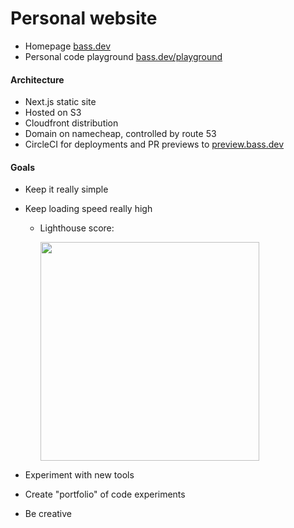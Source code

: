 # Personal website

- Homepage [bass.dev](https://bass.dev)
- Personal code playground [bass.dev/playground](https://bass.dev/playground)

#### Architecture

- Next.js static site
- Hosted on S3
- Cloudfront distribution
- Domain on namecheap, controlled by route 53
- CircleCI for deployments and PR previews to [preview.bass.dev](https://preview.bass.dev)

#### Goals

- Keep it really simple
- Keep loading speed really high
  - Lighthouse score:
    
    <img src="https://kapture-nztdgnf1o.vercel.app/Kapture%202020-10-28%20at%2009.08.53.gif" width="350"/>

- Experiment with new tools
- Create "portfolio" of code experiments
- Be creative
